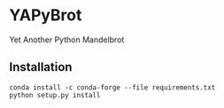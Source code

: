 # YAPyBrot

Yet Another Python Mandelbrot

## Installation

```
conda install -c conda-forge --file requirements.txt
python setup.py install
```
